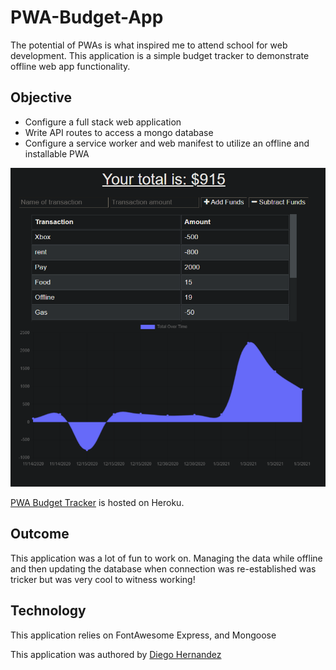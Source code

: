 # PWA-Budget-App

The potential of PWAs is what inspired me to attend school for web development. This application is a simple budget tracker to demonstrate offline web app functionality.

## Objective

- Configure a full stack web application
- Write API routes to access a mongo database
- Configure a service worker and web manifest to utilize an offline and installable PWA

<img src="./public/assets/readme.png" widht="580px"/>

[PWA Budget Tracker](https://budget-pwaa.herokuapp.com/) is hosted on Heroku.

## Outcome

This application was a lot of fun to work on. Managing the data while offline and then updating the database when connection was re-established was tricker but was very cool to witness working!

## Technology

This application relies on FontAwesome Express, and Mongoose

This application was authored by [Diego Hernandez](https://github.com/Diegopie)
